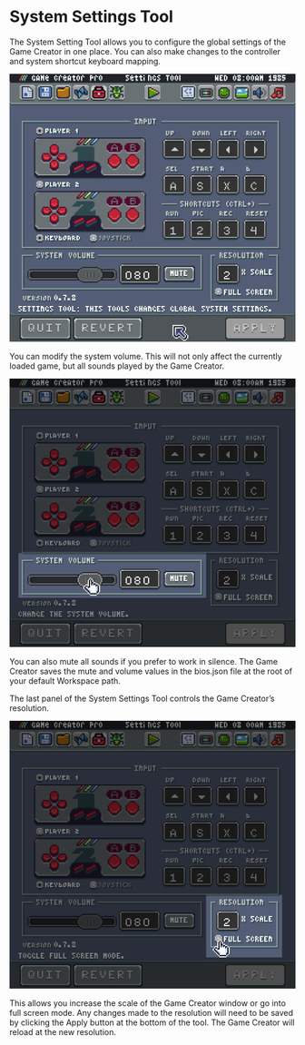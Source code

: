 # System Settings Tool

​The System Setting Tool allows you to configure the global settings of the Game Creator in one place. You can also make changes to the controller and system shortcut keyboard mapping.

![image alt text](images/SystemSettingsTool_image_0.png)

You can modify the system volume. This will not only affect the currently loaded game, but all sounds played by the Game Creator. 

![image alt text](images/SystemSettingsTool_image_1.png)

You can also mute all sounds if you prefer to work in silence. The Game Creator saves the mute and volume values in the bios.json file at the root of your default Workspace path.

The last panel of the System Settings Tool controls the Game Creator’s resolution.

![image alt text](images/SystemSettingsTool_image_2.png)

This allows you increase the scale of the Game Creator window or go into full screen mode. Any changes made to the resolution will need to be saved by clicking the Apply button at the bottom of the tool. The Game Creator will reload at the new resolution.


